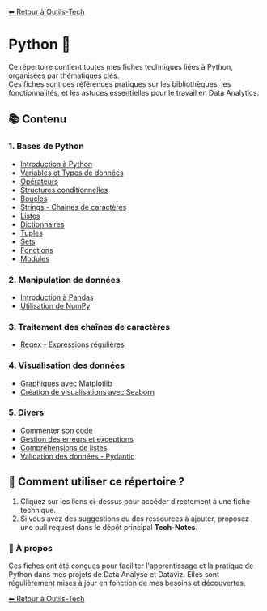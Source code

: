 [⬅ Retour à Outils-Tech](../../README.md)

# Python 🐍

Ce répertoire contient toutes mes fiches techniques liées à Python, organisées par thématiques clés.  
Ces fiches sont des références pratiques sur les bibliothèques, les fonctionnalités, et les astuces essentielles pour le travail en Data Analytics.

## 📚 Contenu

### 1. Bases de Python
- [Introduction à Python](./data/intro_python.md)
- [Variables et Types de données](./data/variables_and_data_types.md)
- [Opérateurs](./data/operateurs.md)
- [Structures conditionnelles](./data/conditions.md)
- [Boucles](./data/boucles.md)
- [Strings - Chaines de caractères](./data/strings.md)
- [Listes](./data/listes.md)
- [Dictionnaires](./data/dictionnaires.md)
- [Tuples](.data/tuples.md)
- [Sets](./data/sets.md)
- [Fonctions](./data/fonctions.md)
- [Modules](./data/modules.md)


### 2. Manipulation de données
- [Introduction à Pandas](./data/pandas_cheat_sheet.md)
- [Utilisation de NumPy](./data/numpy_cheat_sheet.md)

### 3. Traitement des chaînes de caractères
- [Regex - Expressions régulières](./data/regex_expressions_regulieres.md)

### 4. Visualisation des données
- [Graphiques avec Matplotlib](./data/matplotlib_cheat_sheet.md)
- [Création de visualisations avec Seaborn](./data/seaborn_cheat_sheet.md)

### 5. Divers
- [Commenter son code](./data/commenter.md)
- [Gestion des erreurs et exceptions](./data/error_handling.md)
- [Compréhensions de listes](./data/list_comprehensions.md)
- [Validation des données - Pydantic](./data/pydantic.md)

## 🔗 Comment utiliser ce répertoire ?
1. Cliquez sur les liens ci-dessus pour accéder directement à une fiche technique.
2. Si vous avez des suggestions ou des ressources à ajouter, proposez une pull request dans le dépôt principal **Tech-Notes**.

### 🌟 À propos
Ces fiches ont été conçues pour faciliter l'apprentissage et la pratique de Python dans mes projets de Data Analyse et Dataviz. Elles sont régulièrement mises à jour en fonction de mes besoins et découvertes.


[⬅ Retour à Outils-Tech](../../README.md)
